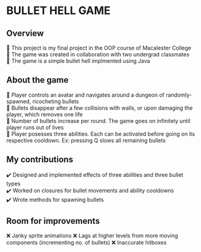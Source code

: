 # BULLET HELL GAME

## Overview
🌟 This project is my final project in the OOP course of Macalester College<br>
🌟 The game was created in collaboration with two undergrad classmates<br>
🌟 The game is a simple bullet hell implmented using Java

## About the game
🌟 Player controls an avatar and navigates around a dungeon of randomly-spawned, ricocheting bullets<br>
🌟 Bullets disappear after a few collisions with walls, or upon damaging the player, which removes one life<br>
🌟 Number of bullets increase per round. The game goes on infinitely until player runs out of lives<br>
🌟 Player posesses three abilities. Each can be activated before going on its respective cooldown. Ex: pressing Q slows all remaining bullets

## My contributions
✔️ Designed and implemented effects of three abilities and three bullet types<br>
✔️ Worked on closures for bullet movements and ability cooldowns<br>
✔️ Wrote methods for spawning bullets

## Room for improvements
❌ Janky sprite animations
❌ Lags at higher levels from more moving components (incrementing no. of bullets)
❌ Inaccurate hitboxes
